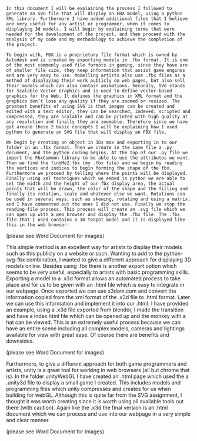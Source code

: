     In this document I will be explaining the process I followed to generate an SVG file that will display an FBX model, using a python XML library. Furthermore I have added additional files that I believe are very useful for any artist or programmer, when it comes to displaying 3d models. I will begin by explaining terms that were needed for the development of the project, and then proceed with the analysis of my code and my methodology to achieve the completion of the project.
    
    To begin with, FBX is a proprietary file format which is owned by Autodesk and is created by exporting models in .fbx format. It is one of the most commonly used file formats in gaming, since they have are of smaller file size, they keep information that assist game engines and are very easy to use. Modelling artists also use .fbx files as a method of displaying their work publicly on web pages, but also sell their models which can also contain animations. Secondly, SVG stands for Scalable Vector Graphics and is used to define vector-based graphics for the Web. It defines the graphics in XML format and the graphics don’t lose any quality if they are zoomed or resized. The greatest benefits of using SVG is that images can be created and edited with a text editor, they can be searched, indexed, scripted and compressed, they are scalable and can be printed with high quality at any resolution and finally they are zoomable. Therefore since we have got around these 2 basic concepts I will be explaining how I used python to generate an SVG file that will display an FBX file.
    
    We begin by creating an object in 3Ds max and exporting in to our folder in an .fbx format. Then we create in the same file a .py document, and the python coding begins. At the top of our .py file we import the FbxCommon library to be able to use the attributes we want. Then we find the findMe2.fbx (my .fbx file) and we begin by reading the vertices and indices to begin forming the shape of the fbx. Furthermore we proceed by telling where the points will be displayed. Finally using xml techniques which we embed in python we are able to set the width and the height of our fbx display area, the actual points that will be drawn, the color of the shape and the filling and finally its rotation, scale and whatever else we want. Rotations can be used in several ways, such as skewing, rotating and using a matrix, and I have commented out the ones I did not use. Finally we stop the reading-file process. This process will create an .svg file which we can open up with a web browser and display the .fbx file. The .fbx file that I used contains a 3D teapot model and it is displayed like this in the web browser: 
  
(please see Word Document for images)

   This simple method is an excellent way for artists to display their models such as this publicly on a website or such. Wanting to add to the python-svg-fbx combination, I wanted to give a different approach for displaying 3D models online. Besides using .fbx there is another export option which seems to be very useful, especially to artists with basic programming skills. Exporting a model to a .x3d format allows an automated process to take place and for us to be given with an .html file which is easy to integrate in our webpage. Once exported we can use x3dom.com and convert the information copied from the xml format of the .x3d file to .html format. Later we can use this information and implement it into our .html. I have provided an example, using a .x3d file exported from blender, I made the transition and have a index.html file which can be opened up and the monkey with a hat can be viewed. This is an extremely useful process because we can have an entire scene including all complex models, cameras and lightings available for view with great ease. Of course there are benefits and downsides.
    
(please see Word Document for images)

   Furthermore, to give a different approach for both game programmers and artists, unity is a great tool for working in web browsers (all but chrome that is). In the folder unityWebGL I have created an .html page which used the a .unity3d file to display a small game I created. This includes models and programming files which unity compresses and creates for us when building for webGL. Although this is quite far from the SVG assignment, I thought it was worth creating since it is worth using all available tools out there (with caution). Again like the .x3d the final version is an .html document which we can process and use into our webpage in a very simple and clear manner.
 
 (please see Word Document for images)

